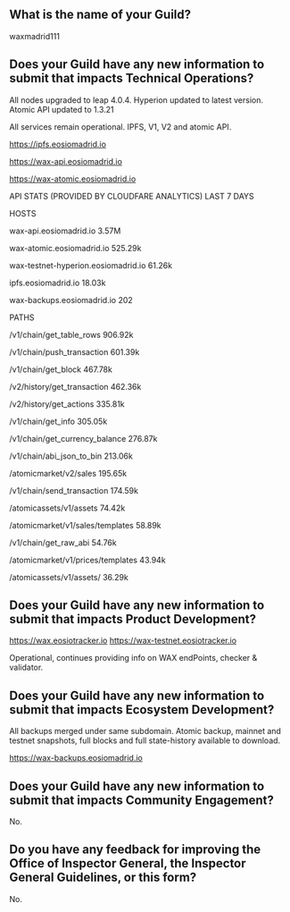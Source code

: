 ## What is the name of your Guild?

waxmadrid111

## Does your Guild have any new information to submit that impacts Technical Operations?


All nodes upgraded to leap 4.0.4. Hyperion updated to latest version. Atomic API updated to 1.3.21

All services remain operational. IPFS, V1, V2 and atomic API.

https://ipfs.eosiomadrid.io

https://wax-api.eosiomadrid.io

https://wax-atomic.eosiomadrid.io


API STATS (PROVIDED BY CLOUDFARE ANALYTICS) LAST 7 DAYS


HOSTS

wax-api.eosiomadrid.io 3.57M

wax-atomic.eosiomadrid.io 525.29k

wax-testnet-hyperion.eosiomadrid.io 61.26k

ipfs.eosiomadrid.io 18.03k

wax-backups.eosiomadrid.io 202


PATHS

/v1/chain/get_table_rows 906.92k

/v1/chain/push_transaction 601.39k

/v1/chain/get_block 467.78k

/v2/history/get_transaction 462.36k

/v2/history/get_actions 335.81k

/v1/chain/get_info 305.05k

/v1/chain/get_currency_balance 276.87k

/v1/chain/abi_json_to_bin 213.06k

/atomicmarket/v2/sales 195.65k

/v1/chain/send_transaction 174.59k

/atomicassets/v1/assets 74.42k

/atomicmarket/v1/sales/templates 58.89k

/v1/chain/get_raw_abi 54.76k

/atomicmarket/v1/prices/templates 43.94k

/atomicassets/v1/assets/ 36.29k

## Does your Guild have any new information to submit that impacts Product Development?



https://wax.eosiotracker.io
https://wax-testnet.eosiotracker.io


Operational, continues providing info on WAX endPoints, checker & validator. 


## Does your Guild have any new information to submit that impacts Ecosystem Development?

All backups merged under same subdomain. Atomic backup, mainnet and testnet snapshots, full blocks and full state-history available to download.


https://wax-backups.eosiomadrid.io




## Does your Guild have any new information to submit that impacts Community Engagement?

No.

## Do you have any feedback for improving the Office of Inspector General, the Inspector General Guidelines, or this form?

No.





